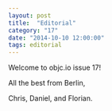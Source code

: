 ```yaml
---
layout: post
title:  "Editorial"
category: "17"
date: "2014-10-10 12:00:00"
tags: editorial
---
```


Welcome to objc.io issue 17!


 
All the best from Berlin,

Chris, Daniel, and Florian.
